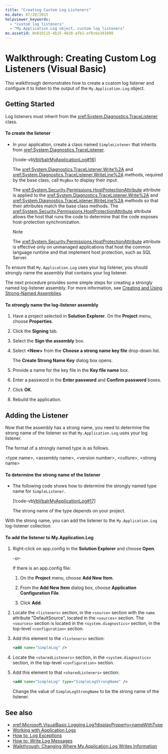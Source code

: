 ```yaml
---
title: "Creating Custom Log Listeners"
ms.date: 07/20/2015
helpviewer_keywords:
  - "custom log listeners"
  - "My.Application.Log object, custom log listeners"
ms.assetid: 0e019115-4b25-4820-afb1-af8c6e391698
---
```

# Walkthrough: Creating Custom Log Listeners (Visual Basic)

This walkthrough demonstrates how to create a custom log listener and configure it to listen to the output of the `My.Application.Log` object.

## Getting Started

Log listeners must inherit from the <xref:System.Diagnostics.TraceListener> class.

#### To create the listener

- In your application, create a class named `SimpleListener` that inherits from <xref:System.Diagnostics.TraceListener>.

     [!code-vb[VbVbalrMyApplicationLog#16](~/samples/snippets/visualbasic/VS_Snippets_VBCSharp/VbVbalrMyApplicationLog/VB/Form1.vb#16)]

     The <xref:System.Diagnostics.TraceListener.Write%2A> and <xref:System.Diagnostics.TraceListener.WriteLine%2A> methods, required by the base class, call `MsgBox` to display their input.

     The <xref:System.Security.Permissions.HostProtectionAttribute> attribute is applied to the <xref:System.Diagnostics.TraceListener.Write%2A> and <xref:System.Diagnostics.TraceListener.WriteLine%2A> methods so that their attributes match the base class methods. The <xref:System.Security.Permissions.HostProtectionAttribute> attribute allows the host that runs the code to determine that the code exposes host-protection synchronization.

    > [!NOTE]
    > The <xref:System.Security.Permissions.HostProtectionAttribute> attribute is effective only on unmanaged applications that host the common language runtime and that implement host protection, such as SQL Server.

To ensure that `My.Application.Log` uses your log listener, you should strongly name the assembly that contains your log listener.

The next procedure provides some simple steps for creating a strongly named log-listener assembly. For more information, see [Creating and Using Strong-Named Assemblies](../../../../standard/assembly/create-use-strong-named.md).

#### To strongly name the log-listener assembly

1. Have a project selected in **Solution Explorer**. On the **Project** menu, choose **Properties**.

2. Click the **Signing** tab.

3. Select the **Sign the assembly** box.

4. Select **\<New>** from the **Choose a strong name key file** drop-down list.

     The **Create Strong Name Key** dialog box opens.

5. Provide a name for the key file in the **Key file name** box.

6. Enter a password in the **Enter password** and **Confirm password** boxes.

7. Click **OK**.

8. Rebuild the application.

## Adding the Listener

Now that the assembly has a strong name, you need to determine the strong name of the listener so that `My.Application.Log` uses your log listener.

The format of a strongly named type is as follows.

\<type name>, \<assembly name>, \<version number>, \<culture>, \<strong name>

#### To determine the strong name of the listener

- The following code shows how to determine the strongly named type name for `SimpleListener`.

     [!code-vb[VbVbalrMyApplicationLog#17](~/samples/snippets/visualbasic/VS_Snippets_VBCSharp/VbVbalrMyApplicationLog/VB/Form1.vb#17)]

     The strong name of the type depends on your project.

With the strong name, you can add the listener to the `My.Application.Log` log-listener collection.

#### To add the listener to My.Application.Log

1. Right-click on app.config in the **Solution Explorer** and choose **Open**.

     -or-

     If there is an app.config file:

    1. On the **Project** menu, choose **Add New Item**.

    2. From the **Add New Item** dialog box, choose **Application Configuration File**.

    3. Click **Add**.

2. Locate the `<listeners>` section, in the `<source>` section with the `name` attribute "DefaultSource", located in the `<sources>` section. The `<sources>` section is located in the `<system.diagnostics>` section, in the top-level `<configuration>` section.

3. Add this element to the `<listeners>` section:

    ```xml
    <add name="SimpleLog" />
    ```

4. Locate the `<sharedListeners>` section, in the `<system.diagnostics>` section, in the top-level `<configuration>` section.

5. Add this element to that `<sharedListeners>` section:

    ```xml
    <add name="SimpleLog" type="SimpleLogStrongName" />
    ```

     Change the value of `SimpleLogStrongName` to be the strong name of the listener.

## See also

- <xref:Microsoft.VisualBasic.Logging.Log?displayProperty=nameWithType>
- [Working with Application Logs](../../../../visual-basic/developing-apps/programming/log-info/working-with-application-logs.md)
- [How to: Log Exceptions](../../../../visual-basic/developing-apps/programming/log-info/how-to-log-exceptions.md)
- [How to: Write Log Messages](../../../../visual-basic/developing-apps/programming/log-info/how-to-write-log-messages.md)
- [Walkthrough: Changing Where My.Application.Log Writes Information](../../../../visual-basic/developing-apps/programming/log-info/walkthrough-changing-where-my-application-log-writes-information.md)
